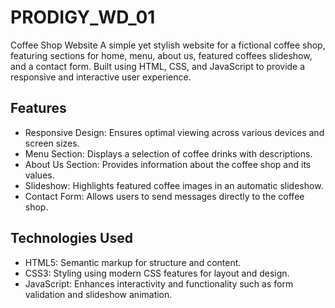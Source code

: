 # PRODIGY_WD_01
Coffee Shop Website A simple yet stylish website for a fictional coffee shop, featuring sections for home, menu, about us, featured coffees slideshow, and a contact form. Built using HTML, CSS, and JavaScript to provide a responsive and interactive user experience.

## Features
- Responsive Design: Ensures optimal viewing across various devices and screen sizes.
- Menu Section: Displays a selection of coffee drinks with descriptions.
- About Us Section: Provides information about the coffee shop and its values.
- Slideshow: Highlights featured coffee images in an automatic slideshow.
- Contact Form: Allows users to send messages directly to the coffee shop.

## Technologies Used
- HTML5: Semantic markup for structure and content.
- CSS3: Styling using modern CSS features for layout and design.
- JavaScript: Enhances interactivity and functionality such as form validation and slideshow animation.
